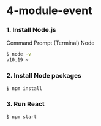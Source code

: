 # 4-module-event

### 1. Install Node.js

Command Prompt (Terminal)  Node
```sh
$ node -v
v10.19 ~
```

### 2. Install Node packages

```sh
$ npm install
```

### 3. Run React

```sh
$ npm start
```